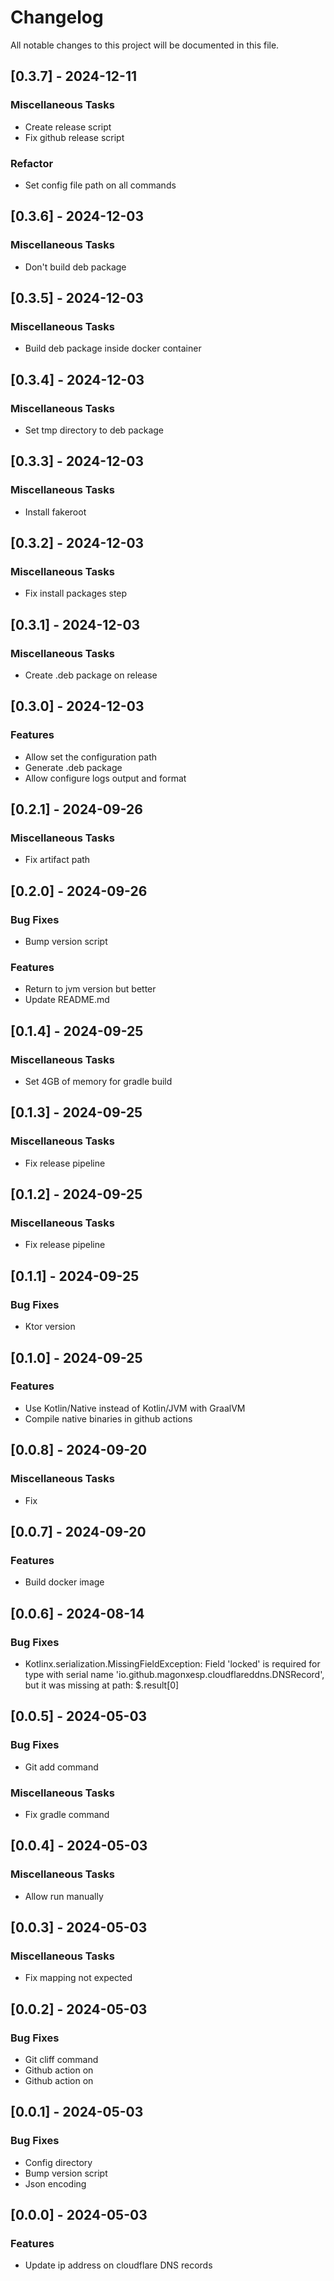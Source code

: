 # Changelog

All notable changes to this project will be documented in this file.

## [0.3.7] - 2024-12-11

### Miscellaneous Tasks

- Create release script
- Fix github release script

### Refactor

- Set config file path on all commands

## [0.3.6] - 2024-12-03

### Miscellaneous Tasks

- Don't build deb package

## [0.3.5] - 2024-12-03

### Miscellaneous Tasks

- Build deb package inside docker container

## [0.3.4] - 2024-12-03

### Miscellaneous Tasks

- Set tmp directory to deb package

## [0.3.3] - 2024-12-03

### Miscellaneous Tasks

- Install fakeroot

## [0.3.2] - 2024-12-03

### Miscellaneous Tasks

- Fix install packages step

## [0.3.1] - 2024-12-03

### Miscellaneous Tasks

- Create .deb package on release

## [0.3.0] - 2024-12-03

### Features

- Allow set the configuration path
- Generate .deb package
- Allow configure logs output and format

## [0.2.1] - 2024-09-26

### Miscellaneous Tasks

- Fix artifact path

## [0.2.0] - 2024-09-26

### Bug Fixes

- Bump version script

### Features

- Return to jvm version but better
- Update README.md

## [0.1.4] - 2024-09-25

### Miscellaneous Tasks

- Set 4GB of memory for gradle build

## [0.1.3] - 2024-09-25

### Miscellaneous Tasks

- Fix release pipeline

## [0.1.2] - 2024-09-25

### Miscellaneous Tasks

- Fix release pipeline

## [0.1.1] - 2024-09-25

### Bug Fixes

- Ktor version

## [0.1.0] - 2024-09-25

### Features

- Use Kotlin/Native instead of Kotlin/JVM with GraalVM
- Compile native binaries in github actions

## [0.0.8] - 2024-09-20

### Miscellaneous Tasks

- Fix

## [0.0.7] - 2024-09-20

### Features

- Build docker image

## [0.0.6] - 2024-08-14

### Bug Fixes

- Kotlinx.serialization.MissingFieldException: Field 'locked' is required for type with serial name 'io.github.magonxesp.cloudflareddns.DNSRecord', but it was missing at path: $.result[0]

## [0.0.5] - 2024-05-03

### Bug Fixes

- Git add command

### Miscellaneous Tasks

- Fix gradle command

## [0.0.4] - 2024-05-03

### Miscellaneous Tasks

- Allow run manually

## [0.0.3] - 2024-05-03

### Miscellaneous Tasks

- Fix mapping not expected

## [0.0.2] - 2024-05-03

### Bug Fixes

- Git cliff command
- Github action on
- Github action on

## [0.0.1] - 2024-05-03

### Bug Fixes

- Config directory
- Bump version script
- Json encoding

## [0.0.0] - 2024-05-03

### Features

- Update ip address on cloudflare DNS records


